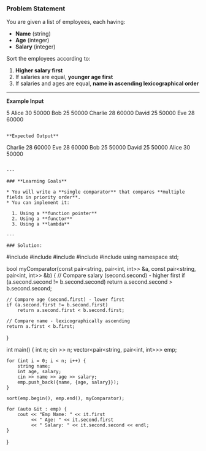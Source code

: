 ### **Problem Statement**

You are given a list of employees, each having:

* **Name** (string)
* **Age** (integer)
* **Salary** (integer)

Sort the employees according to:

1. **Higher salary first**
2. If salaries are equal, **younger age first**
3. If salaries and ages are equal, **name in ascending lexicographical order**

---

**Example Input**


5
Alice 30 50000
Bob 25 50000
Charlie 28 60000
David 25 50000
Eve 28 60000
```

**Expected Output**

```
Charlie 28 60000
Eve 28 60000
Bob 25 50000
David 25 50000
Alice 30 50000
```

---

### **Learning Goals**

* You will write a **single comparator** that compares **multiple fields in priority order**.
* You can implement it:

  1. Using a **function pointer**
  2. Using a **functor**
  3. Using a **lambda**

---

### Solution:

```
#include <iostream>
#include <vector>
#include <string>
#include <utility>
#include <algorithm>
using namespace std;

bool myComparator(const pair<string, pair<int, int>> &a, const pair<string, pair<int, int>> &b) {
    // Compare salary (second.second) - higher first
    if (a.second.second != b.second.second)
        return a.second.second > b.second.second;

    // Compare age (second.first) - lower first
    if (a.second.first != b.second.first)
        return a.second.first < b.second.first;

    // Compare name - lexicographically ascending
    return a.first < b.first;
}

int main() {
    int n;
    cin >> n;
    vector<pair<string, pair<int, int>>> emp;

    for (int i = 0; i < n; i++) {
        string name;
        int age, salary;
        cin >> name >> age >> salary;
        emp.push_back({name, {age, salary}});
    }

    sort(emp.begin(), emp.end(), myComparator);

    for (auto &it : emp) {
        cout << "Emp Name: " << it.first
             << " Age: " << it.second.first
             << " Salary: " << it.second.second << endl;
    }
}
```